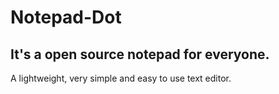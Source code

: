 # Notepad-Dot
It's a open source notepad for everyone.
-------
A lightweight, very simple and easy to use text editor.
